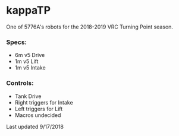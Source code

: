 # kappaTP
One of 5776A's robots for the 2018-2019 VRC Turning Point season.

### Specs:  
 - 6m v5 Drive
 - 1m v5 Lift
 - 1m v5 Intake
 
 ### Controls:
 - Tank Drive
 - Right triggers for Intake
 - Left triggers for Lift
 - Macros undecided
 
 Last updated 9/17/2018
